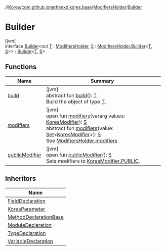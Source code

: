 //[Kores](../../../../index.md)/[com.github.jonathanxd.kores.base](../../index.md)/[ModifiersHolder](../index.md)/[Builder](index.md)

# Builder

[jvm]\
interface [Builder](index.md)<out [T](index.md) : [ModifiersHolder](../index.md), [S](index.md) : [ModifiersHolder.Builder](index.md)<[T](index.md), [S](index.md)>> : [Builder](../../../com.github.jonathanxd.kores.builder/-builder/index.md)<[T](index.md), [S](index.md)>

## Functions

| Name | Summary |
|---|---|
| [build](../../../com.github.jonathanxd.kores.builder/-builder/build.md) | [jvm]<br>abstract fun [build](../../../com.github.jonathanxd.kores.builder/-builder/build.md)(): [T](index.md)<br>Build the object of type [T](../../../com.github.jonathanxd.kores.builder/-builder/index.md). |
| [modifiers](modifiers.md) | [jvm]<br>open fun [modifiers](modifiers.md)(vararg values: [KoresModifier](../../-kores-modifier/index.md)): [S](index.md)<br>abstract fun [modifiers](modifiers.md)(value: [Set](https://kotlinlang.org/api/latest/jvm/stdlib/kotlin.collections/-set/index.html)<[KoresModifier](../../-kores-modifier/index.md)>): [S](index.md)<br>See [ModifiersHolder.modifiers](../modifiers.md) |
| [publicModifier](public-modifier.md) | [jvm]<br>open fun [publicModifier](public-modifier.md)(): [S](index.md)<br>Sets modifiers to [KoresModifier.PUBLIC](../../-kores-modifier/-p-u-b-l-i-c/index.md). |

## Inheritors

| Name |
|---|
| [FieldDeclaration](../../-field-declaration/-builder/index.md) |
| [KoresParameter](../../-kores-parameter/-builder/index.md) |
| [MethodDeclarationBase](../../-method-declaration-base/-builder/index.md) |
| [ModuleDeclaration](../../-module-declaration/-builder/index.md) |
| [TypeDeclaration](../../-type-declaration/-builder/index.md) |
| [VariableDeclaration](../../-variable-declaration/-builder/index.md) |
